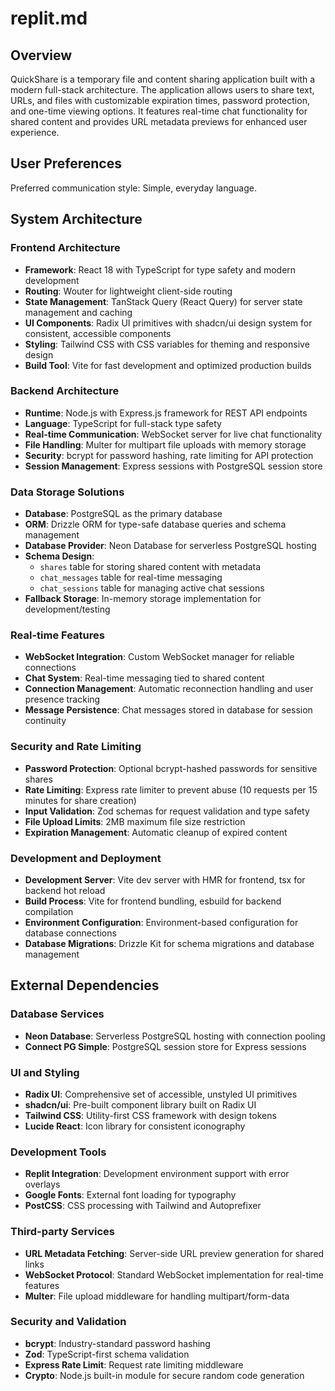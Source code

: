 # replit.md

## Overview

QuickShare is a temporary file and content sharing application built with a modern full-stack architecture. The application allows users to share text, URLs, and files with customizable expiration times, password protection, and one-time viewing options. It features real-time chat functionality for shared content and provides URL metadata previews for enhanced user experience.

## User Preferences

Preferred communication style: Simple, everyday language.

## System Architecture

### Frontend Architecture
- **Framework**: React 18 with TypeScript for type safety and modern development
- **Routing**: Wouter for lightweight client-side routing
- **State Management**: TanStack Query (React Query) for server state management and caching
- **UI Components**: Radix UI primitives with shadcn/ui design system for consistent, accessible components
- **Styling**: Tailwind CSS with CSS variables for theming and responsive design
- **Build Tool**: Vite for fast development and optimized production builds

### Backend Architecture
- **Runtime**: Node.js with Express.js framework for REST API endpoints
- **Language**: TypeScript for full-stack type safety
- **Real-time Communication**: WebSocket server for live chat functionality
- **File Handling**: Multer for multipart file uploads with memory storage
- **Security**: bcrypt for password hashing, rate limiting for API protection
- **Session Management**: Express sessions with PostgreSQL session store

### Data Storage Solutions
- **Database**: PostgreSQL as the primary database
- **ORM**: Drizzle ORM for type-safe database queries and schema management
- **Database Provider**: Neon Database for serverless PostgreSQL hosting
- **Schema Design**: 
  - `shares` table for storing shared content with metadata
  - `chat_messages` table for real-time messaging
  - `chat_sessions` table for managing active chat sessions
- **Fallback Storage**: In-memory storage implementation for development/testing

### Real-time Features
- **WebSocket Integration**: Custom WebSocket manager for reliable connections
- **Chat System**: Real-time messaging tied to shared content
- **Connection Management**: Automatic reconnection handling and user presence tracking
- **Message Persistence**: Chat messages stored in database for session continuity

### Security and Rate Limiting
- **Password Protection**: Optional bcrypt-hashed passwords for sensitive shares
- **Rate Limiting**: Express rate limiter to prevent abuse (10 requests per 15 minutes for share creation)
- **Input Validation**: Zod schemas for request validation and type safety
- **File Upload Limits**: 2MB maximum file size restriction
- **Expiration Management**: Automatic cleanup of expired content

### Development and Deployment
- **Development Server**: Vite dev server with HMR for frontend, tsx for backend hot reload
- **Build Process**: Vite for frontend bundling, esbuild for backend compilation
- **Environment Configuration**: Environment-based configuration for database connections
- **Database Migrations**: Drizzle Kit for schema migrations and database management

## External Dependencies

### Database Services
- **Neon Database**: Serverless PostgreSQL hosting with connection pooling
- **Connect PG Simple**: PostgreSQL session store for Express sessions

### UI and Styling
- **Radix UI**: Comprehensive set of accessible, unstyled UI primitives
- **shadcn/ui**: Pre-built component library built on Radix UI
- **Tailwind CSS**: Utility-first CSS framework with design tokens
- **Lucide React**: Icon library for consistent iconography

### Development Tools
- **Replit Integration**: Development environment support with error overlays
- **Google Fonts**: External font loading for typography
- **PostCSS**: CSS processing with Tailwind and Autoprefixer

### Third-party Services
- **URL Metadata Fetching**: Server-side URL preview generation for shared links
- **WebSocket Protocol**: Standard WebSocket implementation for real-time features
- **Multer**: File upload middleware for handling multipart/form-data

### Security and Validation
- **bcrypt**: Industry-standard password hashing
- **Zod**: TypeScript-first schema validation
- **Express Rate Limit**: Request rate limiting middleware
- **Crypto**: Node.js built-in module for secure random code generation